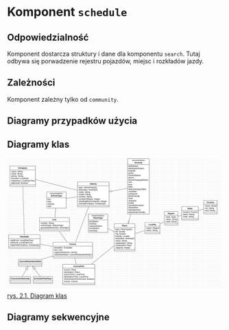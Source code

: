 # Komponent `schedule`

## Odpowiedzialność
Komponent dostarcza struktury i dane dla komponentu `search`.
Tutaj odbywa się porwadzenie rejestru pojazdów, miejsc i rozkładów jazdy.

## Zależności
Komponent zależny tylko od `community`.

## Diagramy przypadków użycia

## Diagramy klas
![](classDiagram.jpg)
[rys. 2.1. Diagram klas](classDiagram.jpg)

## Diagramy sekwencyjne